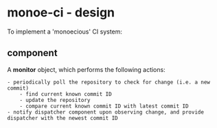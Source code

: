 # monoe-ci - design

To implement a 'monoecious' CI system:

## component

A **monitor** object, which performs the following actions:

```
- periodically poll the repository to check for change (i.e. a new commit)
    - find current known commit ID
    - update the repository
    - compare current known commit ID with latest commit ID
- notify dispatcher component upon observing change, and provide dispatcher with the newest commit ID
```

